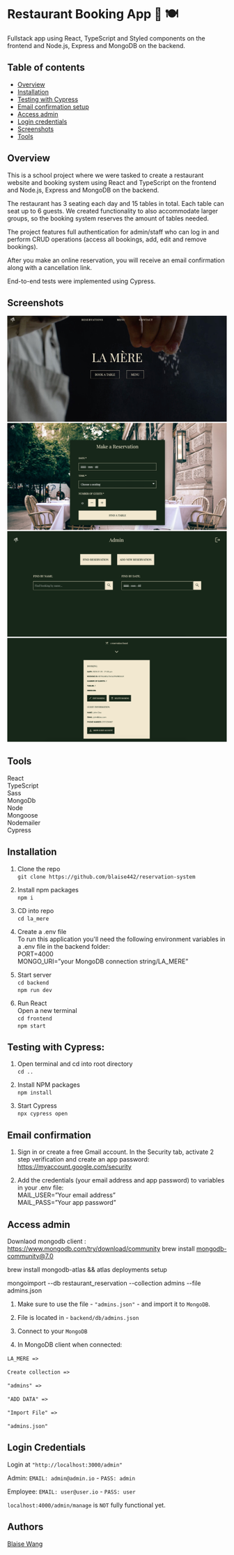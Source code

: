 # Restaurant Booking App 📅 🍽️
Fullstack app using React, TypeScript and Styled components on the frontend and Node.js, Express and MongoDB on the backend.

## Table of contents
- [Overview](#overview)
- [Installation](#installation)
- [Testing with Cypress](#testing-with-cypress)
- [Email confirmation setup](#email-confirmation)
- [Access admin](#access-admin)
- [Login credentials](#login-credentials)
- [Screenshots](#screenshots)
- [Tools](#tools)

## Overview
This is a school project where we were tasked to create a restaurant website and booking system using React and TypeScript on the frontend and Node.js, Express and MongoDB on the backend. 

The restaurant has 3 seating each day and 15 tables in total. Each table can seat up to 6 guests. We created functionality to also accommodate larger groups, so the booking system reserves the amount of tables needed. 

The project features full authentication for admin/staff who can log in and perform CRUD operations (access all bookings, add, edit and remove bookings). 

After you make an online reservation, you will receive an email confirmation along with a cancellation link. 

End-to-end tests were implemented using Cypress.

## Screenshots
![](./frontend/public/assets/screenshot-landingpage.jpg)
![](./frontend/public/assets/screenshot-reservation.jpg)
![](./frontend/public/assets/screenshot-admin.jpg)
![](./frontend/public/assets/screenshot-admin-search.jpg)

## Tools
React\
TypeScript\
Sass\
MongoDb\
Node\
Mongoose\
Nodemailer\
Cypress

## Installation
1. Clone the repo\
`git clone https://github.com/blaise442/reservation-system`

2. Install npm packages\
`npm i`

3. CD into repo\
`cd la_mere`

4. Create a .env file\
To run this application you'll need the following environment variables in a .env file in the backend folder:\
PORT=4000\
MONGO_URI=”your MongoDB connection string/LA_MERE”

5. Start server\
`cd backend`\
`npm run dev`

5. Run React \
Open a new terminal\
`cd frontend`\
`npm start`

## Testing with Cypress:
1. Open terminal and cd into root directory\
`cd ..`

2. Install NPM packages\
`npm install`

3. Start Cypress\
`npx cypress open`

## Email confirmation
1. Sign in or create a free Gmail account. In the Security tab, activate 2 step verification and create an app password:\
https://myaccount.google.com/security

2. Add the credentials (your email address and app password) to variables in your .env file:\
MAIL_USER=”Your email address”\
MAIL_PASS=”Your app password”

## Access admin
 Downlaod mongodb client : https://www.mongodb.com/try/download/community
 brew install mongodb-community@7.0

 brew install mongodb-atlas && atlas deployments setup

 mongoimport --db restaurant_reservation --collection admins --file admins.json


1. Make sure to use the file - `"admins.json"` - and import it to `MongoDB`.

2. File is located in - `backend/db/admins.json`

3. Connect to your `MongoDB`

5. In MongoDB client when connected:

`LA_MERE =>`

`Create collection =>`

`"admins" =>`

`"ADD DATA" =>`

`"Import File" =>`

`"admins.json"`

## Login Credentials

Login at `"http://localhost:3000/admin"`

Admin: `EMAIL: admin@admin.io` - `PASS: admin`

Employee: `EMAIL: user@user.io` - `PASS: user`

`localhost:4000/admin/manage` is `NOT` fully functional yet.


## Authors
[Blaise Wang](https://github.com/blaise442)

